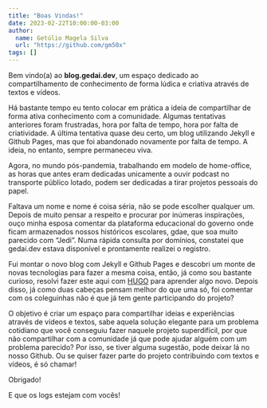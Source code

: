 ```yaml
---
title: "Boas Vindas!"
date: 2023-02-22T10:00:00-03:00
author:
  name: Getúlio Magela Silva
  url: "https://github.com/gm50x"
tags: []
---
```


Bem vindo(a) ao **blog.gedai.dev**, um espaço dedicado ao compartilhamento de conhecimento de forma lúdica e criativa através de textos e vídeos.

Há bastante tempo eu tento colocar em prática a ideia de compartilhar de forma ativa conhecimento com a comunidade. Algumas tentativas anteriores foram frustradas, hora por falta de tempo, hora por falta de criatividade. A última tentativa quase deu certo, um blog utilizando Jekyll e Github Pages, mas que foi abandonado novamente por falta de tempo. A ideia, no entanto, sempre permaneceu viva. 

Agora, no mundo pós-pandemia, trabalhando em modelo de home-office, as horas que antes eram dedicadas unicamente a ouvir podcast no transporte público lotado, podem ser dedicadas a tirar projetos pessoais do papel. 

Faltava um nome e nome é coisa séria, não se pode escolher qualquer um. Depois de muito pensar a respeito e procurar por inúmeras inspirações, ouço minha esposa comentar da plataforma educacional do governo onde ficam armazenados nossos históricos escolares, gdae, que soa muito parecido com “Jedi”. Numa rápida consulta por domínios, constatei que gedai.dev estava disponível e prontamente realizei o registro. 

Fui montar o novo blog com Jekyll e Github Pages e descobri um monte de novas tecnologias para fazer a mesma coisa, então, já como sou bastante curioso, resolvi fazer este aqui com [HUGO](https://gohugo.io) para aprender algo novo. Depois disso, já como duas cabeças pensam melhor do que uma só, foi comentar com os coleguinhas não é que já tem gente participando do projeto? 

O objetivo é criar um espaço para compartilhar ideias e experiências através de vídeos e textos, sabe aquela solução elegante para um problema cotidiano que você conseguiu fazer naquele projeto superdifícil, por que não compartilhar com a comunidade já que pode ajudar alguém com um problema parecido? Por isso, se tiver alguma sugestão, pode deixar lá no nosso Github. Ou se quiser fazer parte do projeto contribuindo com textos e vídeos, é só chamar! 

Obrigado! 

E que os logs estejam com vocês! 